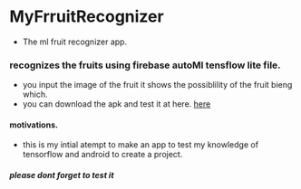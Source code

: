 # MyFrruitRecognizer
- The ml fruit recognizer app.
### recognizes the fruits using firebase autoMl tensflow lite file.
- you input the image of the fruit it shows the possiblility of the fruit bieng which.
- you can download the apk and test it at here.
[here](https://github.com/NacharamSuraj/MyFrruitRecognizer/blob/master/app-debug.apk)

#### motivations.
- this is my intial atempt to make an app to test my knowledge of tensorflow and android to create a project.
##### please dont forget to test it
